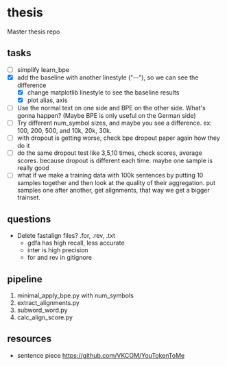 # thesis

Master thesis repo

## tasks

* [ ] simplify learn_bpe
* [X] add the baseline with another linestyle ("--"), so we can see the difference
  * [X] change matplotlib linestyle to see the baseline results
  * [X] plot alias, axis
* [ ] Use the normal text on one side and BPE on the other side. What's gonna happen? (Maybe BPE is only useful on the German side)
* [ ] Try different num_symbol sizes, and maybe you see a difference. ex: 100, 200, 500, and 10k, 20k, 30k.
* [ ] with dropout is getting worse, check bpe dropout paper again how they do it
* [ ] do the same dropout test like 3,5,10 times, check scores, average scores. because dropout is different each time. maybe one sample is really good
* [ ] what if we make a training data with 100k sentences by putting 10 samples together and then look at the quality of their aggregation. put samples one after another, get alignments, that way we get a bigger trainset.

## questions

* Delete fastalign files? .for, .rev, .txt
  * gdfa has high recall, less accurate
  * inter is high precision
  * for and rev in gitignore

## pipeline

1. minimal_apply_bpe.py with num_symbols
2. extract_alignments.py
3. subword_word.py
4. calc_align_score.py

## resources

* sentence piece <https://github.com/VKCOM/YouTokenToMe>
